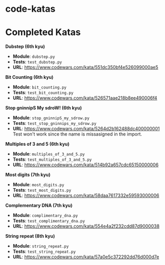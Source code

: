 # code-katas

# Completed Katas

**Dubstep (6th kyu)**

- **Module**: `dubstep.py`
- **Tests**: `test_dubstep.py`
- **URL**: https://www.codewars.com/kata/551dc350bf4e526099000ae5

**Bit Counting (6th kyu)**

- **Module**: `bit_counting.py`
- **Tests**: `test_bit_counting.py`
- **URL**: https://www.codewars.com/kata/526571aae218b8ee490006f4

**Stop gninnipS My sdroW! (6th kyu)**

- **Module**: `stop_gninnipS_my_sdrow.py`
- **Tests**: `test_stop_gninnips_my_sdrow.py`
- **URL**: https://www.codewars.com/kata/5264d2b162488dc400000001
Test won't work since the name is missasigned in the import.

**Multiples of 3 and 5 (6th kyu)**

- **Module**: `multiples_of_3_and_5.py`
- **Tests**: `test_multiples_of_3_and_5.py`
- **URL**: https://www.codewars.com/kata/514b92a657cdc65150000006

**Most digits (7th kyu)**

- **Module**: `most_digits.py`
- **Tests**: `test_most_digits.py`
- **URL**: https://www.codewars.com/kata/58daa7617332e59593000006

**Complementary DNA (7th kyu)**

- **Module**: `complimentary_dna.py`
- **Tests**: `test_complimentary_dna.py`
- **URL**: https://www.codewars.com/kata/554e4a2f232cdd87d9000038

**String repeat (8th kyu)**

- **Module**: `string_repeat.py`
- **Tests**: `test_string_repeat.py`
- **URL**: https://www.codewars.com/kata/57a0e5c372292dd76d000d7e
